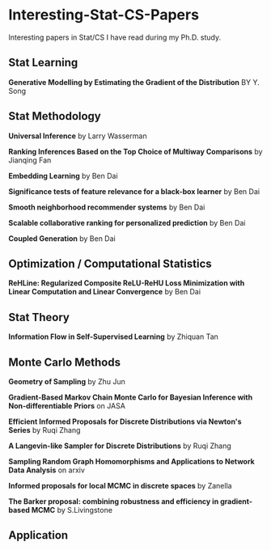 # Interesting-Stat-CS-Papers
Interesting papers in Stat/CS I have read during my Ph.D. study.

## Stat Learning

**Generative Modelling by Estimating the Gradient of the Distribution** BY Y. Song

## Stat Methodology

**Universal Inference** by Larry Wasserman

**Ranking Inferences Based on the Top Choice of Multiway Comparisons** by Jianqing Fan

**Embedding Learning** by Ben Dai

**Significance tests of feature relevance for a black-box learner** by Ben Dai

**Smooth neighborhood recommender systems** by Ben Dai

**Scalable collaborative ranking for personalized prediction** by Ben Dai

**Coupled Generation** by Ben Dai

## Optimization / Computational Statistics

**ReHLine: Regularized Composite ReLU-ReHU Loss Minimization with Linear Computation and Linear Convergence** by Ben Dai

## Stat Theory

**Information Flow in Self-Supervised Learning** by Zhiquan Tan

## Monte Carlo Methods

**Geometry of Sampling** by Zhu Jun

**Gradient-Based Markov Chain Monte Carlo for Bayesian Inference with Non-differentiable Priors** on JASA 

**Efficient Informed Proposals for Discrete Distributions via Newton's Series** by Ruqi Zhang

**A Langevin-like Sampler for Discrete Distributions** by Ruqi Zhang

**Sampling Random Graph Homomorphisms and Applications to Network Data Analysis** on arxiv

**Informed proposals for local MCMC in discrete spaces** by Zanella

**The Barker proposal: combining robustness and efficiency in gradient-based MCMC** by S.Livingstone

## Application
